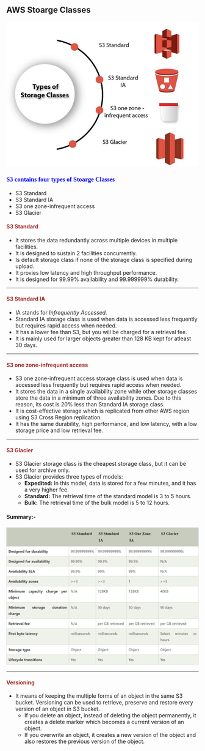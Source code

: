 <h2> AWS Stoarge Classes </h2>

![AWS S3 in Detail](/assets/aws-storage-classes.jpg)

<h3 style="color:blue;font-family:rog;"> S3 contains four types of Stoarge Classes </h3>
<ul>
<li> S3 Standard
<li> S3 Standard IA
<li> S3 one zone-infrequent access
<li> S3 Glacier
</ul>

<h4 style="color:brown;"> S3 Standard </h4>
<ul>
<li> It stores the data redundantly across multiple devices in multiple facilities.
<li> It is designed to sustain 2 facilities concurrently.
<li> Is default storage class if none of the storage class is specified during upload.
<li> It provies low latency and high throughput performance.
<li> It is designed for 99.99% availability and 99.999999% durability.
</ul>

<hr>
<h4 style="color:brown;"> S3 Standard IA</h4>
<ul>
<li> IA stands for <i>Infrequently Accessed.</i>
<li> Standard IA storage class is used when data is accessed less frequently but requires rapid access when needed.
<li> It has a lower fee than S3, but you will be charged for a retrieval fee.
<li> It is mainly used for larger objects greater than 128 KB kept for atleast 30 days.
</ul>

<hr>
<h4 style="color:brown;"> S3 one zone-infrequent access</h4>
<ul>
<li> S3 one zone-infrequent access storage class is used when data is accessed less frequently but requires rapid access when needed.
<li> It stores the data in a single availability zone while other storage classes store the data in a minimum of three availability zones. Due to this reason, its cost is 20% less than Standard IA storage class.
<li> It is cost-effective storage which is replicated from other AWS region using S3 Cross Region replication.
<li> It has the same durability, high performance, and low latency, with a low storage price and low retrieval fee.
</ul>

<hr>
<h4 style="color:brown;"> S3 Glacier</h4>
<ul>
<li> S3 Glacier storage class is the cheapest storage class, but it can be used for archive only.
<li> S3 Glacier provides three types of models:
<ul>
<li> <b>Expedited:</b> In this model, data is stored for a few minutes, and it has a very higher fee.
    <li> <b>Standard:</b> The retrieval time of the standard model is 3 to 5 hours.
    <li> <b>Bulk:</b> The retrieval time of the bulk model is 5 to 12 hours.
</ul>
</ul>

<h4>Summary:- </h4>

![Performance across the Stoarge Classes](/assets/S3_comparison.png)

<hr>

<h4 style="color:brown;"> Versioning </h4>
<ul>
<li> It means of keeping the multiple forms of an object in the same S3 bucket. Versioning can be used to retrieve, preserve and restore every version of an object in S3 bucket.
<ul>
<li> If you delete an object, instead of deleting the object permanently, it creates a delete marker which becomes a current version of an object.
<li> If you overwrite an object, it creates a new version of the object and also restores the previous version of the object.
</ul>
</ul>

